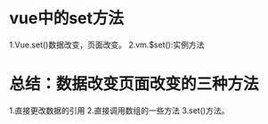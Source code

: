 # vue中的set方法

1.Vue.set()数据改变，页面改变。
2.vm.$set():实例方法


# 总结：数据改变页面改变的三种方法
1.直接更改数据的引用
2.直接调用数组的一些方法
3.set()方法。